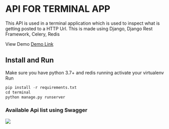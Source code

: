 # API FOR TERMINAL APP

This API is used in a terminal application which is used to inspect what is getting posted to a HTTP Url.
This is made using Django, Django Rest Framework, Celery, Redis

View Demo [Demo Link](https://terminalurl.herokuapp.com/)


## Install and Run

Make sure you have python 3.7+ and redis running
activate your virtualenv
Run

```python
pip install -r requirements.txt
cd terminal
python manage.py runserver
```
### Available Api list using Swagger 
<img src="https://user-images.githubusercontent.com/42546403/119185559-74a79d00-ba94-11eb-91c1-d9dadcd78a54.jpg" />
